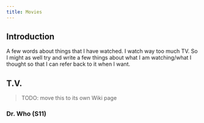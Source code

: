 ```yaml
---
title: Movies
---
```


## Introduction

A few words about things that I have watched. I watch way too much TV. So I might as well try and write a few things about what I am watching/what I thought so that I can refer back to it when I want.

## T.V.

> TODO: move this to its own Wiki page

### Dr. Who (S11)

